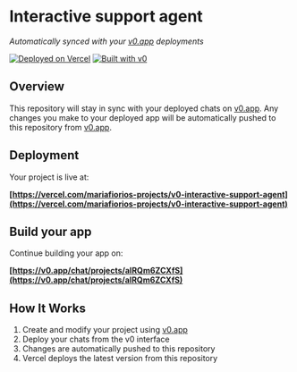 # Interactive support agent

*Automatically synced with your [v0.app](https://v0.app) deployments*

[![Deployed on Vercel](https://img.shields.io/badge/Deployed%20on-Vercel-black?style=for-the-badge&logo=vercel)](https://vercel.com/mariafiorios-projects/v0-interactive-support-agent)
[![Built with v0](https://img.shields.io/badge/Built%20with-v0.app-black?style=for-the-badge)](https://v0.app/chat/projects/alRQm6ZCXfS)

## Overview

This repository will stay in sync with your deployed chats on [v0.app](https://v0.app).
Any changes you make to your deployed app will be automatically pushed to this repository from [v0.app](https://v0.app).

## Deployment

Your project is live at:

**[https://vercel.com/mariafiorios-projects/v0-interactive-support-agent](https://vercel.com/mariafiorios-projects/v0-interactive-support-agent)**

## Build your app

Continue building your app on:

**[https://v0.app/chat/projects/alRQm6ZCXfS](https://v0.app/chat/projects/alRQm6ZCXfS)**

## How It Works

1. Create and modify your project using [v0.app](https://v0.app)
2. Deploy your chats from the v0 interface
3. Changes are automatically pushed to this repository
4. Vercel deploys the latest version from this repository
